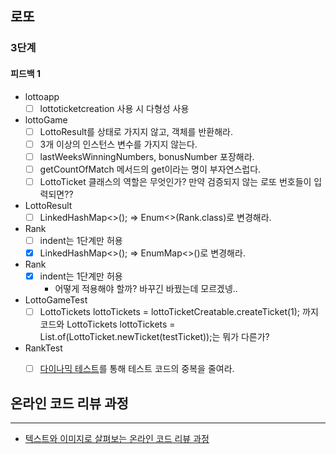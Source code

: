 ## 로또

### 3단계
#### 피드백 1

* lottoapp
  - [ ] lottoticketcreation 사용 시 다형성 사용
* lottoGame
  - [ ] LottoResult를 상태로 가지지 않고, 객체를 반환해라.
  - [ ] 3개 이상의 인스턴스 변수를 가지지 않는다.
  - [ ] lastWeeksWinningNumbers, bonusNumber 포장해라.
  - [ ] getCountOfMatch 메서드의 get이라는 명이 부자연스럽다.
  - [ ] LottoTicket 클래스의 역할은 무엇인가? 만약 검증되지 않는 로또 번호들이 입력되면??
* LottoResult
  - [ ] LinkedHashMap<>(); => Enum<>(Rank.class)로 변경해라.
* Rank
  - [ ] indent는 1단계만 허용
  - [x] LinkedHashMap<>(); => EnumMap<>()로 변경해라.
* Rank
  - [x] indent는 1단계만 허용
    * 어떻게 적용해야 할까? 바꾸긴 바꿨는데 모르겠넹..
* LottoGameTest
  - [ ] LottoTickets lottoTickets = lottoTicketCreatable.createTicket(1); 까지 코드와
    LottoTickets lottoTickets = List.of(LottoTicket.newTicket(testTicket));는 뭐가 다른가?
* RankTest
  - [ ] [다이나믹 테스트](https://woowacourse.github.io/javable/2020-07-31/dynamic-test)를 통해 테스트 코드의 중복을 줄여라.




## 온라인 코드 리뷰 과정

------

- [텍스트와 이미지로 살펴보는 온라인 코드 리뷰 과정](https://github.com/next-step/nextstep-docs/tree/master/codereview)
